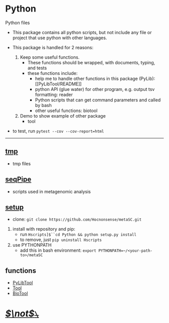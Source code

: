 <!--
 * @Date: 2020-10-02 20:40:15
 * @LastEditors: Hwrn
 * @LastEditTime: 2022-04-28 23:00:07
 * @FilePath: /metaSC/PyLib/README.md
 * @Description:
-->
Python
===
Python files

- This package contains all python scripts, but not include any file or project that use python with other languages.
- This package is handled for 2 reasons:
    1.  Keep some useful functions.
        - These functions should be wrapped, with documents, typing, and tests
        - these functions include:
            - help me to handle other functions in this package (PyLib): [[PyLibTool/README]]
            - python API (glue water) for other program, e.g. output tsv formatting: reader
            - Python scripts that can get command parameters and called by bash
            - other useful functions: biotool
    2.  Demo to show example of other package
        - tool

- to test, run `pytest --cov --cov-report=html`

---
## [tmp](tmp/__init__.py)
- tmp files

## [seqPipe](seqPipe/__init__.py)
- scripts used in metagenomic analysis

## [setup](setup.py)
- clone: `git clone https://github.com/Hocnonsense/metaSC.git`
1.  install with repository and pip:
    - run `Hscripts]$``cd Python && python setup.py install`
    - to remove, just `pip uninstall Hscripts`
2.  use PYTHONPATH
    - add this in bash environment:
        `export PYTHONPATH=~/<your-path-to>/metaSC`

## functions
- [PyLibTool](PyLibTool/README.md)
- [Tool](tool/README.md)
- [BioTool](biotool/README.md)


# [***$\not$<!-- @Hwrn -->*~~`\`~~**](../README.md)
